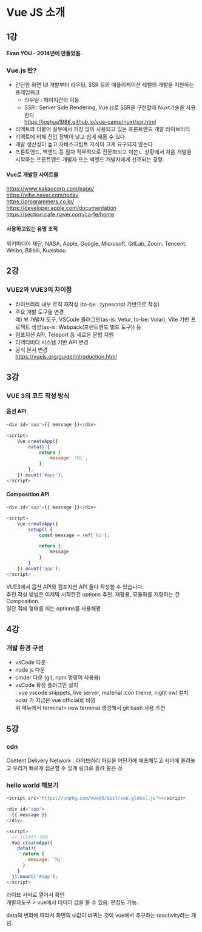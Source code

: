 # Vue JS 소개

## 1강

#### Evan YOU - 2014년에 만들었음.

### Vue.js 란?
* 간단한 화면 UI 개발부터 라우팅, SSR 등의 애플리케이션 레벨의 개발을 지원하는 프레임워크
    * 라우팅 : 페이지간의 이동 
    * SSR : Server Side Rendering, Vue.js로 SSR을 구현할때 Nuxt기술을 사용한다  
        https://joshua1988.github.io/vue-camp/nuxt/ssr.html
* 리액트와 더불어 실무에서 가장 많이 사용되고 있는 프론트엔드 개발 라이브러리
* 리액트에 비해 진입 장벽이 낮고 쉽게 배울 수 있다.
* 개발 생산성이 높고 자바스크립트 지식이 크게 요구되지 않는다.
* 프론트엔드, 백엔드 등 점차 직무적으로 전문화되고 이쓴ㄴ 상황에서 처음 개발을 시작하는 프론트엔드 개발자 또는 백엔드 개발자에게
선호되는 경향.

#### Vue로 개발된 사이트들
https://www.kakaocorp.com/page/<br/>
https://vibe.naver.com/today<br/>
https://programmers.co.kr/<br/>
https://developer.apple.com/documentation<br/>
https://section.cafe.naver.com/ca-fe/home<br/>

#### 사용하고있는 유명 조직
위키미디어 재단, NASA, Apple, Google, Microsoft, GitLab, Zoom, Tencent, Weibo, Bilibili, Kuaishou

## 2강

### VUE2와 VUE3의 차이점
* 라이브러리 내부 로직 재작성 (to-be : typescript 기반으로 작성)
* 주요 개발 도구들 변경<br/>
    예) 뷰 개발자 도구, VSCode 블러그인(as-is: Vetur, to-be: Volar), Vite 기반 프로젝트 생성(as-is: Webpack(프런트엔드 빌드 도구)) 등
* 컴포지션 API, Teleport 등 새로운 문법 지원 
* 리액티비티 시스템 기반 API 변경
* 공식 문서 변경<br/>
https://vuejs.org/guide/introduction.html

## 3강

### VUE 3의 코드 작성 방식

#### 옵션 API
```javascript
<div id="app">{{ message }}</div>

<script>
    Vue.createApp({
        data() {
            return {
                message: 'hi',
            };
        },
    }).mount('#app');
</script>
```
#### Composition API
```javascript
<div id="app">{{ message }}</div>

<script>
    Vue.createApp({
        setup() {
            const message = ref('hi');

            return {
                message
            }
        }
    }).mount('app');
</script>
```

VUE3에서 옵션 API와 컴포지션 API 둘다 작성할 수 있습니다.<br/>
추천 작성 방법은 이제막 시작한건 options 추천. 재활용, 묘듈화를 지향하는 건 Composition.<br/>
일단 객체 형태를 띄는 options를 사용해봥

## 4강

### 개발 환경 구성
- vsCode 다운
- node js 다운 
- cmder 다운 (git, npm 명령어 사용용)
- vsCode 확장 플러그인 설치 <br/>
    : vue vscode snippets, live server, material icon theme, night owl 설치 <br/>
     volar 가 지금은 vue official로 바뀜<br/>
    위 메뉴에서 terminal> new terminal 생성해서 git bash 사용 추천

## 5강

### cdn
Content Delivery Network : 라이브러리 파일을 어딘가에 배포해두고 서버에 올려놓고 우리가 빠르게 접근할 수 있게 링크로 올려 놓은 것

### hello world 해보기 
```javascript
<script src="https://unpkg.com/vue@3/dist/vue.global.js"></script>

<div id="app">
  {{ message }}
</div>

<script>
  // 인스턴스 생성
  Vue.createApp({
    data(){
      return {
        message: 'hi'
      }
    }
  }).mount('#app');
</script>
```

라이브 서버로 열어서 확인  
개발자도구 > vue에서 데이터 값을 볼 수 있음. 편집도 가능.

data의 변화에 따라서 화면의 ui값이 바뀌는 것이 vue에서 추구하는 reactivity라는 개념.
